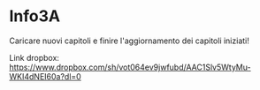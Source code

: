 # Info3A

Caricare nuovi capitoli e finire l'aggiornamento dei capitoli iniziati!

Link dropbox: https://www.dropbox.com/sh/vot064ev9jwfubd/AAC1Slv5WtyMu-WKI4dNEI60a?dl=0
